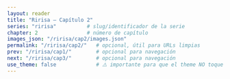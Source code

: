 ```yaml
---
layout: reader            
title: "Ririsa — Capítulo 2" 
series: "ririsa"          # slug/identificador de la serie
chapter: 2                # número de capítulo
images_json: "/ririsa/cap2/images.json"  
permalink: "/ririsa/cap2/"   # opcional, útil para URLs limpias
prev: "/ririsa/cap1/"        # opcional para navegación
next: "/ririsa/cap3/"        # opcional para navegación
use_theme: false             # ⚠️ importante para que el theme NO toque el reader
---
```

